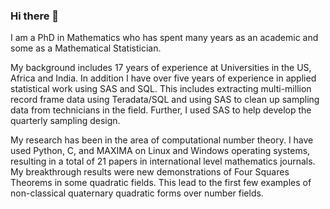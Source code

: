 ### Hi there 👋

<!--
**magooey2/magooey2** is a ✨ _special_ ✨ repository because its `README.md` (this file) appears on your GitHub profile.

Here are some ideas to get you started:

- 🔭 I’m currently working on ...
- 🌱 I’m currently learning ...
- 👯 I’m looking to collaborate on ...
- 🤔 I’m looking for help with ...
- 💬 Ask me about ...
- 📫 How to reach me: ...
- 😄 Pronouns: ...
- ⚡ Fun fact: ...
-->

  I am a PhD in Mathematics who has spent many years as an academic and some as a Mathematical Statistician.

  My background includes 17 years of experience at Universities in the US, Africa and India. In addition I have 
over five years of experience in applied statistical work using SAS and SQL.  This includes extracting 
multi-million record frame data using Teradata/SQL and using SAS to clean up sampling data from technicians 
in the field.  Further, I used SAS to help develop the quarterly sampling design. 

  My research has been in the area of computational number theory.  I have used Python, C, and MAXIMA on 
  Linux and Windows operating systems, resulting in a total of 21 papers in international level mathematics 
  journals.  My breakthrough results were new demonstrations of Four Squares Theorems in some quadratic
  fields.  This lead to the first few examples of non-classical quaternary quadratic forms over number
  fields.
  
